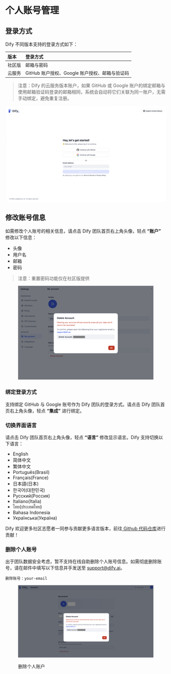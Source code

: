 # 个人账号管理

## 登录方式

Dify 不同版本支持的登录方式如下：

| 版本 | 登录方式 |
| :--- | :--- |
| 社区版 | 邮箱与密码 |
| 云服务 | GitHub 账户授权、Google 账户授权、邮箱与验证码 |

> 注意：Dify 的云服务版本账户，如果 GitHub 或 Google 账户的绑定邮箱与使用邮箱验证码登录的邮箱相同，系统会自动将它们关联为同一账户，无需手动绑定，避免重复注册。

![](../../../img/zh-personal-account-1.png)

## 修改账号信息

如需修改个人账号的相关信息，请点击 Dify 团队首页右上角头像，轻点 **“账户”** 修改以下信息：

* 头像
* 用户名
* 邮箱
* 密码

> 注意：重置密码功能仅在社区版提供

<figure><img src="../../../img/personal-account-management-02.png" alt=""><figcaption></figcaption></figure>

### 绑定登录方式

支持绑定 GitHub 与 Google 账号作为 Dify 团队的登录方式。请点击 Dify 团队首页右上角头像，轻点 **“集成”** 进行绑定。

### 切换界面语言

请点击 Dify 团队首页右上角头像，轻点 **“语言”** 修改显示语言。Dify 支持切换以下语言：

* English
* 简体中文
* 繁体中文
* Português(Brasil)
* Français(France)
* 日本語(日本)
* 한국어(대한민국)
* Русский(Россия)
* Italiano(Italia)
* ไทย(ประเทศไทย)
* Bahasa Indonesia
* Українська(Україна)

Dify 欢迎更多社区志愿者一同参与贡献更多语言版本，前往[ Github 代码仓库](https://github.com/langgenius/dify/blob/main/CONTRIBUTING.md)进行贡献！

### 删除个人账号

出于团队数据安全考虑，暂不支持在线自助删除个人账号信息。如需彻底删除账号，请在邮件中填写以下信息并手发送至 support@dify.ai。

```
删除账号：your-email
```

<figure><img src="../../../img/zh-personal-account-3.png" alt=""><figcaption><p>删除个人账户</p></figcaption></figure>
